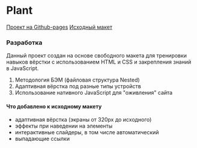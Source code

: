 # Plant
[Проект на Github-pages](https://caseyaru.github.io/plant/)
[Исходный макет](https://www.figma.com/file/WtquyKGDNrLb6j9CJacvTk/Plant3?type=design&node-id=0-1&t=CL1OobNs4po0F6fG-0)

### Разработка
Данный проект создан на основе свободного макета для тренировки навыков вёрстки с использованием HTML и CSS и закрепления знаний в JavaScript.

1. Методология БЭМ (файловая структура Nested)
5. Адаптивная вёрстка под разные типы устройств
6. Использование нативного JavaScript для "оживления" сайта

#### Что добавлено к исходному макету

- адаптивная вёрстка (экраны от 320px до исходного)
- эффекты при наведении на элементы
- интерактивные слайдеры, в том числе автоматический
- выпадающие ссылки